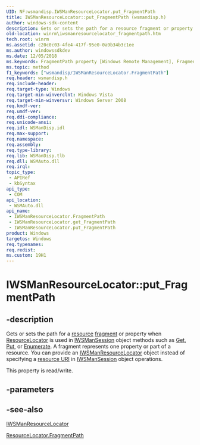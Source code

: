 ```yaml
---
UID: NF:wsmandisp.IWSManResourceLocator.put_FragmentPath
title: IWSManResourceLocator::put_FragmentPath (wsmandisp.h)
author: windows-sdk-content
description: Gets or sets the path for a resource fragment or property when ResourceLocator is used in IWSManSession object methods such as Get, Put, or Enumerate.
old-location: winrm\iwsmanresourcelocator_fragmentpath.htm
tech.root: winrm
ms.assetid: c20c0c03-4fe4-417f-95e0-0a9b34b3c1ee
ms.author: windowssdkdev
ms.date: 12/05/2018
ms.keywords: FragmentPath property [Windows Remote Management], FragmentPath property [Windows Remote Management],IWSManResourceLocator interface, IWSManResourceLocator interface [Windows Remote Management],FragmentPath property, IWSManResourceLocator.FragmentPath, IWSManResourceLocator.put_FragmentPath, IWSManResourceLocator::FragmentPath, IWSManResourceLocator::get_FragmentPath, IWSManResourceLocator::put_FragmentPath, put_FragmentPath, winrm.iwsmanresourcelocator_fragmentpath, wsmandisp/IWSManResourceLocator::FragmentPath, wsmandisp/IWSManResourceLocator::get_FragmentPath, wsmandisp/IWSManResourceLocator::put_FragmentPath
ms.topic: method
f1_keywords: ["wsmandisp/IWSManResourceLocator.FragmentPath"]
req.header: wsmandisp.h
req.include-header: 
req.target-type: Windows
req.target-min-winverclnt: Windows Vista
req.target-min-winversvr: Windows Server 2008
req.kmdf-ver: 
req.umdf-ver: 
req.ddi-compliance: 
req.unicode-ansi: 
req.idl: WSManDisp.idl
req.max-support: 
req.namespace: 
req.assembly: 
req.type-library: 
req.lib: WSManDisp.tlb
req.dll: WSMAuto.dll
req.irql: 
topic_type:
 - APIRef
 - kbSyntax
api_type:
 - COM
api_location:
 - WSMAuto.dll
api_name:
 - IWSManResourceLocator.FragmentPath
 - IWSManResourceLocator.get_FragmentPath
 - IWSManResourceLocator.put_FragmentPath
product: Windows
targetos: Windows
req.typenames: 
req.redist: 
ms.custom: 19H1
---
```


# IWSManResourceLocator::put_FragmentPath


## -description


Gets or sets the path for a <a href="https://docs.microsoft.com/windows/desktop/WinRM/windows-remote-management-glossary">resource</a> <a href="https://docs.microsoft.com/windows/desktop/WinRM/windows-remote-management-glossary">fragment</a> or property when <a href="https://docs.microsoft.com/windows/desktop/WinRM/resourcelocator">ResourceLocator</a> is used in <a href="https://docs.microsoft.com/windows/desktop/api/wsmandisp/nn-wsmandisp-iwsmansession">IWSManSession</a> object methods such as <a href="https://docs.microsoft.com/windows/desktop/api/wsmandisp/nf-wsmandisp-iwsmansession-get">Get</a>, <a href="https://docs.microsoft.com/windows/desktop/api/wsmandisp/nf-wsmandisp-iwsmansession-put">Put</a>, or <a href="https://docs.microsoft.com/windows/desktop/api/wsmandisp/nf-wsmandisp-iwsmansession-enumerate">Enumerate</a>.  A fragment represents one property or part of a resource. You can provide an <a href="https://docs.microsoft.com/windows/desktop/api/wsmandisp/nn-wsmandisp-iwsmanresourcelocator">IWSManResourceLocator</a> object instead of specifying a <a href="https://docs.microsoft.com/windows/desktop/WinRM/windows-remote-management-glossary">resource URI</a> in <a href="https://docs.microsoft.com/windows/desktop/api/wsmandisp/nn-wsmandisp-iwsmansession">IWSManSession</a> object operations.

This property is read/write.


## -parameters


## -see-also




<a href="https://docs.microsoft.com/windows/desktop/api/wsmandisp/nn-wsmandisp-iwsmanresourcelocator">IWSManResourceLocator</a>



<a href="https://docs.microsoft.com/windows/desktop/WinRM/resourcelocator-fragmentpath">ResourceLocator.FragmentPath</a>
 

 

